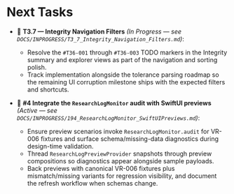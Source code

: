 # Next Tasks

- 🚧 **T3.7 — Integrity Navigation Filters** _(In Progress — see `DOCS/INPROGRESS/T3_7_Integrity_Navigation_Filters.md`)_:
  - Resolve the `#T36-001` through `#T36-003` TODO markers in the Integrity summary and explorer views as part of the navigation and sorting polish.
  - Track implementation alongside the tolerance parsing roadmap so the remaining UI corruption milestone ships with the expected filters and shortcuts.

- 🚧 **#4 Integrate the `ResearchLogMonitor` audit with SwiftUI previews** _(Active — see `DOCS/INPROGRESS/194_ResearchLogMonitor_SwiftUIPreviews.md`)_:
  - Ensure preview scenarios invoke `ResearchLogMonitor.audit` for VR-006 fixtures and surface schema/missing-data diagnostics during design-time validation.
  - Thread `ResearchLogPreviewProvider` snapshots through preview compositions so diagnostics appear alongside sample payloads.
  - Back previews with canonical VR-006 fixtures plus mismatch/missing variants for regression visibility, and document the refresh workflow when schemas change.
